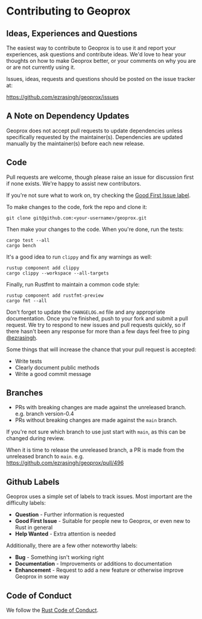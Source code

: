 # Contributing to Geoprox

## Ideas, Experiences and Questions

The easiest way to contribute to Geoprox is to use it and report your experiences, ask questions and contribute ideas. We'd love to hear your thoughts on how to make Geoprox better, or your comments on why you are or are not currently using it.

Issues, ideas, requests and questions should be posted on the issue tracker at:

https://github.com/ezrasingh/geoprox/issues

## A Note on Dependency Updates

Geoprox does not accept pull requests to update dependencies unless specifically
requested by the maintainer(s). Dependencies are updated manually by the maintainer(s) before each
new release.

## Code

Pull requests are welcome, though please raise an issue for discussion first if none exists. We're happy to assist new contributors.

If you're not sure what to work on, try checking the [Good First Issue label](https://github.com/ezrasingh/geoprox/contribute).

To make changes to the code, fork the repo and clone it:

`git clone git@github.com:<your-username>/geoprox.git`

Then make your changes to the code. When you're done, run the tests:

```
cargo test --all
cargo bench
```

It's a good idea to run `clippy` and fix any warnings as well:

```
rustup component add clippy
cargo clippy --workspace --all-targets
```

Finally, run Rustfmt to maintain a common code style:

```
rustup component add rustfmt-preview
cargo fmt --all
```

Don't forget to update the `CHANGELOG.md` file and any appropriate documentation. Once you're finished, push to your fork and submit a pull request. We try to respond to new issues and pull requests quickly, so if there hasn't been any response for more than a few days feel free to ping [@ezrasingh](https://github.com/ezrasingh).

Some things that will increase the chance that your pull request is accepted:

- Write tests
- Clearly document public methods
- Write a good commit message

## Branches

- PRs with breaking changes are made against the unreleased branch. e.g. branch version-0.4
- PRs without breaking changes are made against the `main` branch.

If you're not sure which branch to use just start with `main`, as this can be changed during review.

When it is time to release the unreleased branch, a PR is made from the unreleased branch to `main`. e.g. https://github.com/ezrasingh/geoprox/pull/496

## Github Labels

Geoprox uses a simple set of labels to track issues. Most important are the
difficulty labels:

- **Question** - Further information is requested
- **Good First Issue** - Suitable for people new to Geoprox, or even new to Rust in general
- **Help Wanted** - Extra attention is needed

Additionally, there are a few other noteworthy labels:

- **Bug** - Something isn't working right
- **Documentation** - Improvements or additions to documentation
- **Enhancement** - Request to add a new feature or otherwise improve Geoprox in some way

## Code of Conduct

We follow the [Rust Code of Conduct](http://www.rust-lang.org/conduct.html).

